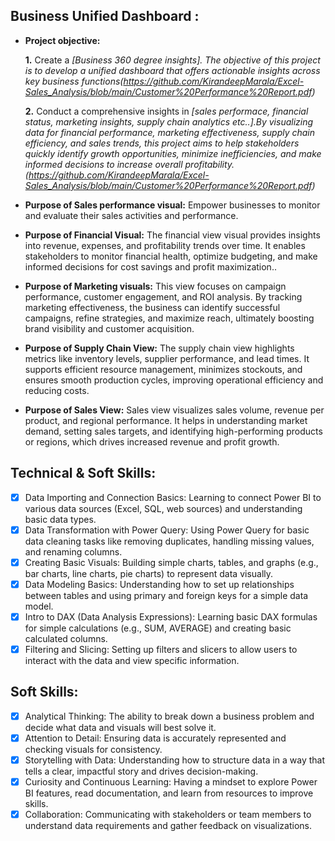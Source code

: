## Business Unified Dashboard :


- **Project objective:** 

    **1.** Create a _[Business 360 degree insights]. The objective of this project is to develop a unified dashboard that offers actionable insights across key business functions(https://github.com/KirandeepMarala/Excel-Sales_Analysis/blob/main/Customer%20Performance%20Report.pdf)_ 

    **2.** Conduct a comprehensive insights in _[sales performace, financial status, marketing insights, supply chain analytics etc..].By visualizing data for financial performance, marketing effectiveness, supply chain efficiency, and sales trends, this project aims to help stakeholders quickly identify growth opportunities, minimize inefficiencies, and make informed decisions to increase overall profitability.(https://github.com/KirandeepMarala/Excel-Sales_Analysis/blob/main/Customer%20Performance%20Report.pdf)_ 

- **Purpose of Sales performance visual:** Empower businesses to monitor and evaluate their sales activities and performance.

- **Purpose of Financial Visual:** The financial view visual provides insights into revenue, expenses, and profitability trends over time. It enables stakeholders to monitor financial health, optimize budgeting, and make informed decisions for cost savings and profit maximization..

- **Purpose of Marketing visuals:** This view focuses on campaign performance, customer engagement, and ROI analysis. By tracking marketing effectiveness, the business can identify successful campaigns, refine strategies, and maximize reach, ultimately boosting brand visibility and customer acquisition.

- **Purpose of Supply Chain View:** The supply chain view highlights metrics like inventory levels, supplier performance, and lead times. It supports efficient resource management, minimizes stockouts, and ensures smooth production cycles, improving operational efficiency and reducing costs.

- **Purpose of Sales View:** Sales view visualizes sales volume, revenue per product, and regional performance. It helps in understanding market demand, setting sales targets, and identifying high-performing products or regions, which drives increased revenue and profit growth.


## Technical & Soft Skills:

- [x]	Data Importing and Connection Basics: Learning to connect Power BI to various data sources (Excel, SQL, web sources) and understanding basic data types.
- [x]	Data Transformation with Power Query: Using Power Query for basic data cleaning tasks like removing duplicates, handling missing values, and renaming columns.
- [x]	Creating Basic Visuals: Building simple charts, tables, and graphs (e.g., bar charts, line charts, pie charts) to represent data visually.
- [x]	Data Modeling Basics: Understanding how to set up relationships between tables and using primary and foreign keys for a simple data model.
- [x]	Intro to DAX (Data Analysis Expressions): Learning basic DAX formulas for simple calculations (e.g., SUM, AVERAGE) and creating basic calculated columns.
- [x]	Filtering and Slicing: Setting up filters and slicers to allow users to interact with the data and view specific information.

## Soft Skills:

- [x]	Analytical Thinking: The ability to break down a business problem and decide what data and visuals will best solve it.
- [x]	Attention to Detail: Ensuring data is accurately represented and checking visuals for consistency.
- [x]	Storytelling with Data: Understanding how to structure data in a way that tells a clear, impactful story and drives decision-making.
- [x]	Curiosity and Continuous Learning: Having a mindset to explore Power BI features, read documentation, and learn from resources to improve skills.
- [x]	Collaboration: Communicating with stakeholders or team members to understand data requirements and gather feedback on visualizations.

